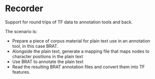 # Recorder

Support for round trips of TF data to annotation tools and back.

The scenario is:

*   Prepare a piece of corpus material for plain text use in an annotation tool,
    in this case BRAT.
*   Alongside the plain text, generate a mapping file that maps nodes to 
    character positions in the plain text
*   Use BRAT to annotate the plain text
*   Read the resulting BRAT annotation files and convert them into TF features.
